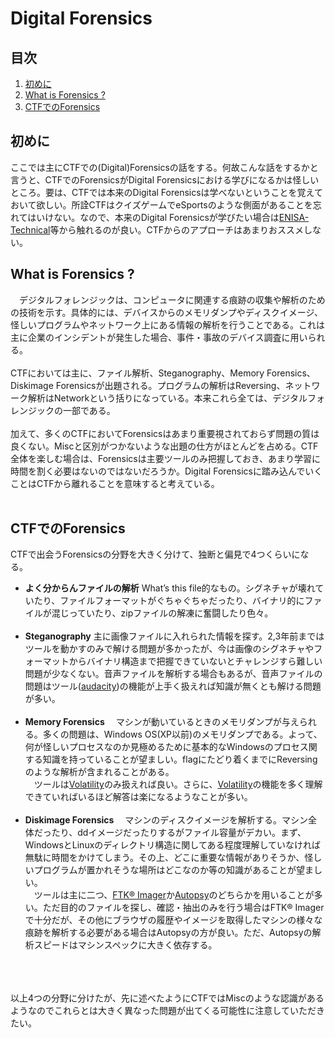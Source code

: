 # Digital Forensics

## 目次
1. [初めに](#prolog)
2. [What is Forensics ?](#WIF)
3. [CTFでのForensics](#ctfF)

## <a id="prolog"></a>初めに
 ここでは主にCTFでの(Digital)Forensicsの話をする。何故こんな話をするかと言うと、CTFでのForensicsがDigital Forensicsにおける学びになるかは怪しいところ。要は、CTFでは本来のDigital Forensicsは学べないということを覚えておいて欲しい。所詮CTFはクイズゲームでeSportsのような側面があることを忘れてはいけない。なので、本来のDigital Forensicsが学びたい場合は[ENISA-Technical](https://www.enisa.europa.eu/topics/trainings-for-cybersecurity-specialists/online-training-material/technical-operational)等から触れるのが良い。CTFからのアプローチはあまりおススメしない。

## <a id="WIF"></a>What is Forensics ?
　デジタルフォレンジックは、コンピュータに関連する痕跡の収集や解析のための技術を示す。具体的には、デバイスからのメモリダンプやディスクイメージ、怪しいプログラムやネットワーク上にある情報の解析を行うことである。これは主に企業のインシデントが発生した場合、事件・事故のデバイス調査に用いられる。<br><br>
 CTFにおいては主に、ファイル解析、Steganography、Memory Forensics、Diskimage Forensicsが出題される。プログラムの解析はReversing、ネットワーク解析はNetworkという括りになっている。本来これら全ては、デジタルフォレンジックの一部である。<br><br>
 加えて、多くのCTFにおいてForensicsはあまり重要視されておらず問題の質は良くない。Miscと区別がつかないような出題の仕方がほとんどを占める。CTF全体を楽しむ場合は、Forensicsは主要ツールのみ把握しておき、あまり学習に時間を割く必要はないのではないだろうか。Digital Forensicsに踏み込んでいくことはCTFから離れることを意味すると考えている。<br><br>

## <a id="ctfF"></a>CTFでのForensics
CTFで出会うForensicsの分野を大きく分けて、独断と偏見で4つくらいになる。
- **よく分からんファイルの解析**
What’s this file的なもの。シグネチャが壊れていたり、ファイルフォーマットがぐちゃぐちゃだったり、バイナリ的にファイルが混じっていたり、zipファイルの解凍に奮闘したり色々。<br><br>
- **Steganography**
主に画像ファイルに入れられた情報を探す。2,3年前まではツールを動かすのみで解ける問題が多かったが、今は画像のシグネチャやフォーマットからバイナリ構造まで把握できていないとチャレンジすら難しい問題が少なくない。音声ファイルを解析する場合もあるが、音声ファイルの問題はツール([audacity](https://www.audacityteam.org/))の機能が上手く扱えれば知識が無くとも解ける問題が多い。<br><br>
- **Memory Forensics**
　マシンが動いているときのメモリダンプが与えられる。多くの問題は、Windows OS(XP以前)のメモリダンプである。よって、何が怪しいプロセスなのか見極めるために基本的なWindowsのプロセス関する知識を持っていることが望ましい。flagにたどり着くまでにReversingのような解析が含まれることがある。<br>
　ツールは[Volatility](https://github.com/volatilityfoundation/volatility)のみ扱えれば良い。さらに、[Volatility](https://github.com/volatilityfoundation/volatility)の機能を多く理解できていればいるほど解答は楽になるようなことが多い。<br><br>
- **Diskimage Forensics**
　マシンのディスクイメージを解析する。マシン全体だったり、ddイメージだったりするがファイル容量がデカい。まず、WindowsとLinuxのディレクトリ構造に関してある程度理解していなければ無駄に時間をかけてしまう。その上、どこに重要な情報がありそうか、怪しいプログラムが置かれそうな場所はどこなのか等の知識があることが望ましい。<br>
　ツールは主に二つ、[FTK® Imager](https://accessdata.com/products-services/forensic-toolkit-ftk/ftkimager)か[Autopsy](https://www.autopsy.com/)のどちらかを用いることが多い。ただ目的のファイルを探し、確認・抽出のみを行う場合はFTK® Imagerで十分だが、その他にブラウザの履歴やイメージを取得したマシンの様々な痕跡を解析する必要がある場合はAutopsyの方が良い。ただ、Autopsyの解析スピードはマシンスペックに大きく依存する。<br><br><br><br>
 
 以上4つの分野に分けたが、先に述べたようにCTFではMiscのような認識があるようなのでこれらとは大きく異なった問題が出てくる可能性に注意していただきたい。